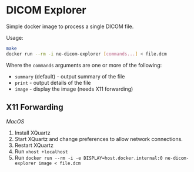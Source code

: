 DICOM Explorer
==============

Simple docker image to process a single DICOM file.

Usage:
```bash
make
docker run --rm -i ne-dicom-explorer [commands...] < file.dcm
```

Where the `commands` arguments are one or more of the following:
- `summary` (default) - output summary of the file
- `print` - output details of the file
- `image` - display the image (needs X11 forwarding)

X11 Forwarding
--------------

*MacOS*

1. Install XQuartz
2. Start XQuartz and change preferences to allow network connections.
3. Restart XQuartz
4. Run `xhost +localhost`
5. Run `docker run --rm -i -e DISPLAY=host.docker.internal:0 ne-dicom-explorer image < file.dcm`
